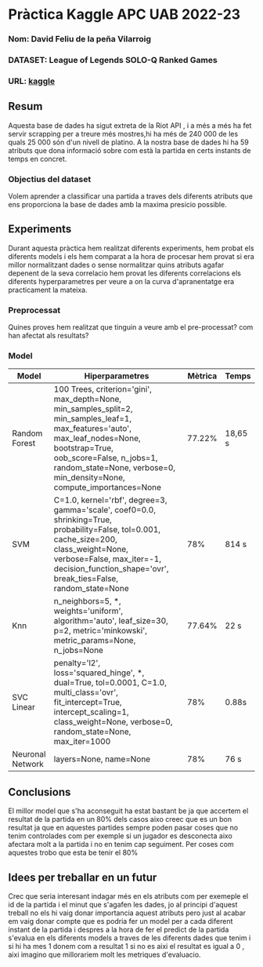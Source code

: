 # Pràctica Kaggle APC UAB 2022-23
### Nom: David Feliu de la peña Vilarroig
### DATASET: League of Legends SOLO-Q Ranked Games
### URL: [kaggle](https://www.kaggle.com/datasets/bobbyscience/league-of-legends-soloq-ranked-games)
## Resum
Aquesta base de dades ha sigut extreta de la Riot API , i a més a més ha fet servir scrapping per a treure més mostres,hi ha més de 240 000 de les quals 25 000 són d'un nivell de platino. A la nostra base de dades hi ha 59 atributs que dona informació sobre com està la partida en certs instants de temps en concret.
### Objectius del dataset
Volem aprender a classificar una partida a traves dels diferents atributs que ens proporciona la base de dades amb la maxima presicio possible. 
## Experiments
Durant aquesta pràctica hem realitzat diferents experiments, hem probat els diferents models i els hem comparat a la hora de procesar  hem provat si era millor normalitzant dades o sense normalitzar quins atributs agafar depenent de la seva correlacio hem provat les diferents correlacions els diferents hyperparametres per veure a on la curva d'apranentatge era practicament la mateixa.

### Preprocessat
Quines proves hem realitzat que tinguin a veure amb el pre-processat? com han afectat als resultats?
### Model
| Model | Hiperparametres | Mètrica | Temps |
| -- | -- | -- | -- |
| Random Forest | 100 Trees, criterion='gini', max_depth=None, min_samples_split=2, min_samples_leaf=1, max_features='auto', max_leaf_nodes=None, bootstrap=True, oob_score=False, n_jobs=1, random_state=None, verbose=0, min_density=None, compute_importances=None  | 77.22% | 18,65 s |
| SVM | C=1.0, kernel='rbf', degree=3, gamma='scale', coef0=0.0, shrinking=True, probability=False, tol=0.001, cache_size=200, class_weight=None, verbose=False, max_iter=-1, decision_function_shape='ovr', break_ties=False, random_state=None| 78% | 814 s |
| Knn | n_neighbors=5, *, weights='uniform', algorithm='auto', leaf_size=30, p=2, metric='minkowski', metric_params=None, n_jobs=None | 77.64% | 22 s|
| SVC Linear | penalty='l2', loss='squared_hinge', *, dual=True, tol=0.0001, C=1.0, multi_class='ovr', fit_intercept=True, intercept_scaling=1, class_weight=None, verbose=0, random_state=None, max_iter=1000 | 78% | 0.88s|
| Neuronal Network |  layers=None, name=None| 78% | 76 s |
## Conclusions
El millor model que s'ha aconseguit ha estat bastant be ja que accertem el resultat de la partida en un 80% dels casos aixo creec que es un bon resultat ja que en aquestes partides sempre poden pasar coses que no tenim controlades com per exemple si un jugador es desconecta aixo afectara molt a la partida i no en tenim cap seguiment. Per coses com aquestes trobo que esta be tenir el 80%
## Idees per treballar en un futur
Crec que seria interesant indagar més en els atributs com per exemeple el id de la partida i el minut que s'agafen les dades, jo al principi d'aquest treball no els hi vaig donar importancia aquest atributs pero just al acabar em vaig donar compte que es podria fer un model per a cada diferent instant de la partida i despres a la hora de fer el predict de la partida s'evalua en els diferents models a traves de les diferents dades que tenim i si hi ha mes 1 donem com a resultat 1 si no es aixi el resultat es igual a 0 , aixi imagino que millorariem molt les metriques d'evaluacio.
